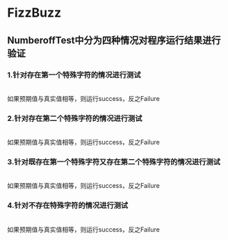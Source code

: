 # FizzBuzz
## NumberoffTest中分为四种情况对程序运行结果进行验证
### 1.针对存在第一个特殊字符的情况进行测试
<br>如果预期值与真实值相等，则运行success，反之Failure</br>
### 2.针对存在第二个特殊字符的情况进行测试
<br>如果预期值与真实值相等，则运行success，反之Failure</br>
### 3.针对既存在第一个特殊字符又存在第二个特殊字符的情况进行测试
<br>如果预期值与真实值相等，则运行success，反之Failure</br>
### 4.针对不存在特殊字符的情况进行测试
<br>如果预期值与真实值相等，则运行success，反之Failure</br>
